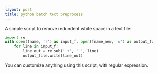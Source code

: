 ```yaml
---
layout: post
title: python batch text preprocess
---
```

A simple script to remove redundent white space in a text file:

```python
import re
with open(fname, 'r') as input_f, open(fname_new, 'w') as output_f:
	for line in input_f:
    	line_out = re.sub(' +', ' ', line)
        output_file.write(line_out)
```

You can customize anything using this script, with regular expression.

